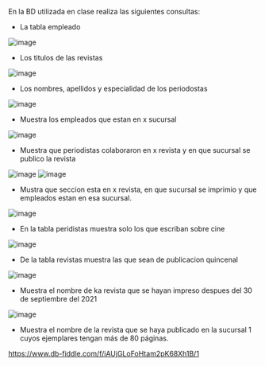 En la BD utilizada en clase realiza las siguientes consultas:

* La tabla empleado

![image](https://user-images.githubusercontent.com/104279688/172027554-5b7a64ae-88e0-4755-b263-83db47b27419.png)

* Los titulos de las revistas

![image](https://user-images.githubusercontent.com/104279688/172027754-cb793987-f42e-427a-b80d-dad48594e394.png)

* Los nombres, apellidos y especialidad de los periodostas

![image](https://user-images.githubusercontent.com/104279688/172027930-113a533a-1931-4987-86c7-01b7ff15c1ab.png)

* Muestra los empleados que estan en x sucursal

![image](https://user-images.githubusercontent.com/104279688/172028831-eb653874-de32-443b-9545-efb72028f2fa.png)

* Muestra que periodistas colaboraron en x revista y en que sucursal se publico la revista

![image](https://user-images.githubusercontent.com/104279688/172038071-68692516-65cf-494a-a6a0-5ca9676f9453.png)
![image](https://user-images.githubusercontent.com/104279688/172279506-3375752d-e4be-41cc-b360-17ecb74a228d.png)


* Mustra que seccion esta en x revista, en que sucursal se imprimio y que empleados estan en esa sucursal.

![image](https://user-images.githubusercontent.com/104279688/172289570-e2c48e56-52cb-4e39-81f5-6e2ef671521a.png)

* En la tabla peridistas muestra solo los que escriban sobre cine

![image](https://user-images.githubusercontent.com/104279688/172293139-cd3ebb74-c016-4062-840a-b8abe4b06c15.png)

* De la tabla revistas muestra las que sean de publicacion quincenal

![image](https://user-images.githubusercontent.com/104279688/172293633-bf09fcd4-448e-434a-a540-6f0643a675c8.png)

* Muestra el nombre de ka revista que se hayan impreso despues del 30 de septiembre del 2021

![image](https://user-images.githubusercontent.com/104279688/172296334-72f0354c-e42e-4875-8de4-f0c22c64d415.png)

* Muestra el nombre de la revista que se haya publicado en la sucursal 1 cuyos ejemplares tengan más de 80 páginas.

https://www.db-fiddle.com/f/iAUjGLoFoHtam2pK68Xh1B/1

